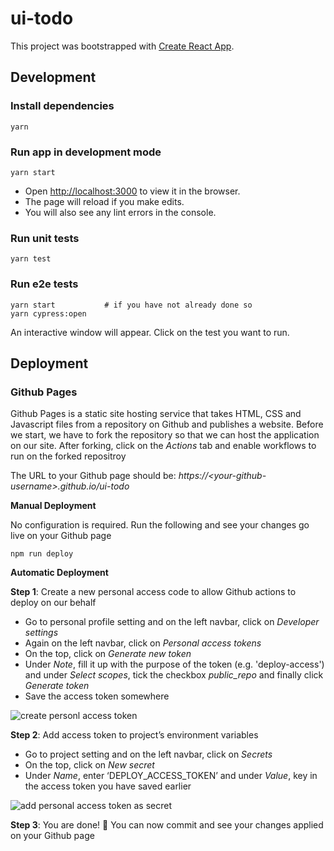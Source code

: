 # ui-todo

This project was bootstrapped with [Create React App](https://github.com/facebook/create-react-app).

## Development

### Install dependencies

```
yarn
```

### Run app in development mode

```
yarn start
```

- Open [http://localhost:3000](http://localhost:3000) to view it in the browser.
- The page will reload if you make edits.<br />
- You will also see any lint errors in the console.

### Run unit tests

```
yarn test
```

### Run e2e tests

```
yarn start           # if you have not already done so
yarn cypress:open
```

An interactive window will appear. Click on the test you want to run.

## Deployment

### Github Pages
Github Pages is a static site hosting service that takes HTML, CSS and Javascript files from a repository on Github and publishes a website. Before we start, we have to fork the repository so that we can host the application on our site. After forking, click on the _Actions_ tab and enable workflows to run on the forked repositroy

The URL to your Github page should be: _https://\<your-github-username\>.github.io/ui-todo_

**Manual Deployment**

No configuration is required. Run the following and see your changes go live on your Github page

```
npm run deploy
```

**Automatic Deployment**

**Step 1**: Create a new personal access code to allow Github actions to deploy on our behalf
* Go to personal profile setting and on the left navbar, click on _Developer settings_
* Again on the left navbar, click on _Personal access tokens_
* On the top, click on _Generate new token_
* Under _Note_, fill it up with the purpose of the token (e.g. 'deploy-access') and under _Select scopes_, tick the checkbox _public_repo_ and finally click _Generate token_
* Save the access token somewhere

![create personl access token](assets/images/create-personal-access-token.png)

**Step 2**: Add access token to project’s environment variables
* Go to project setting and on the left navbar, click on _Secrets_
* On the top, click on _New secret_
* Under _Name_, enter ‘DEPLOY_ACCESS_TOKEN’ and under _Value_, key in the access token you have saved earlier

![add personal access token as secret](assets/images/add-personal-access-token-as-secret.png)

**Step 3**: You are done! :tada: You can now commit and see your changes applied on your Github page
